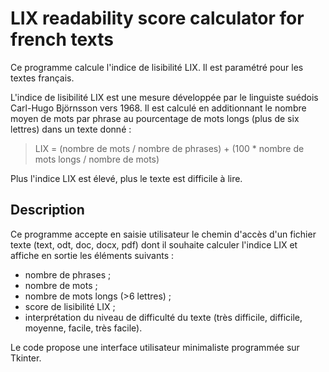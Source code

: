# LIX readability score calculator for french texts

Ce programme calcule l'indice de lisibilité LIX. Il est paramétré pour les textes français.

L'indice de lisibilité LIX est une mesure développée par le linguiste suédois Carl-Hugo Björnsson vers 1968. Il est calculé en additionnant le nombre moyen de mots par phrase au pourcentage de mots longs (plus de six lettres) dans un texte donné :

> LIX = (nombre de mots / nombre de phrases) + (100 * nombre de mots longs / nombre de mots)

Plus l'indice LIX est élevé, plus le texte est difficile à lire.

## Description

Ce programme accepte en saisie utilisateur le chemin d'accès d'un fichier texte (text, odt, doc, docx, pdf) dont il souhaite calculer l'indice LIX et affiche en sortie les éléments suivants :

- nombre de phrases ;
- nombre de mots ;
- nombre de mots longs (>6 lettres) ;
- score de lisibilité LIX ;
- interprétation du niveau de difficulté du texte (très difficile, difficile, moyenne, facile, très facile).

Le code propose une interface utilisateur minimaliste programmée sur Tkinter.